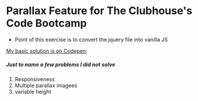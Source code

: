 # Parallax Feature for The Clubhouse's Code Bootcamp

- Point of this exercise is to convert the jquery file into vanilla JS

[My basic solution is on Codepen](https://codepen.io/sbraun/pen/dedxqe);

##### Just to name a few problems I did not solve
1. Responsiveness
2. Multiple parallax imagees
3. variable height

